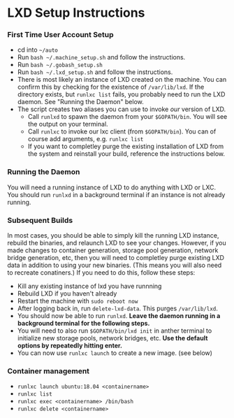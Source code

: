 # LXD Setup Instructions

### First Time User Account Setup

- cd into `~/auto`
- Run `bash ~/.machine_setup.sh` and follow the instructions.
- Run `bash ~/.gobash_setup.sh`
- Run `bash ~/.lxd_setup.sh` and follow the instructions.
- There is most likely an instance of LXD created on the machine. You can confirm this by checking for the existence of `/var/lib/lxd`. If the directory exists, but `runlxc list` fails, you probably need to run the LXD daemon. See "Running the Daemon" below.
- The script creates two aliases you can use to invoke *our* version of LXD.
	- Call `runlxd` to spawn the daemon from your `$GOPATH/bin`. You will see the output on your terminal.
	- Call `runlxc` to invoke our lxc client (from `$GOPATH/bin`). You can of course add arguments, e.g. `runlxc list`
	- If you want to completley purge the existing installation of LXD from the system and reinstall your build, reference the instructions below.

### Running the Daemon
You will need a running instance of LXD to do anything with LXD or LXC. You should run `runlxd` in a background terminal if an instance is not already running.

### Subsequent Builds

In most cases, you should be able to simply kill the running LXD instance, rebuild the binaries, and relaunch LXD to see your changes. However, if you made changes to container generation, storage pool generation, network bridge generation, etc, then you will need to completley purge existing LXD data in addition to using your new binaries. (This means you will also need to recreate conatiners.) If you need to do this, follow these steps:
- Kill any existing instance of lxd you have runnning
- Rebuild LXD if you haven't already
- Restart the machine with `sudo reboot now`
- After logging back in, run `delete-lxd-data`. This purges `/var/lib/lxd`.
- You should now be able to run `runlxd`. **Leave the daemon running in a background terminal for the following steps.**
- You will need to also run `$GOPATH/bin/lxd init` in anther terminal to initialize new storage pools, network bridges, etc. **Use the default options by repeatedly hitting enter.**
- You can now use `runlxc launch` to create a new image. (see below)


### Container management

- `runlxc launch ubuntu:18.04 <containername>`
- `runlxc list`
- `runlxc exec <containername> /bin/bash`
- `runlxc delete <containername>`